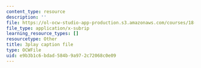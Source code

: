 ```yaml
---
content_type: resource
description: ''
file: https://ol-ocw-studio-app-production.s3.amazonaws.com/courses/18-065-matrix-methods-in-data-analysis-signal-processing-and-machine-learning-spring-2018/e9b3b1c6bdad584b9a972c72068c0e09_cxTmmasBiC8.vtt
file_type: application/x-subrip
learning_resource_types: []
resourcetype: Other
title: 3play caption file
type: OCWFile
uid: e9b3b1c6-bdad-584b-9a97-2c72068c0e09
---
```

